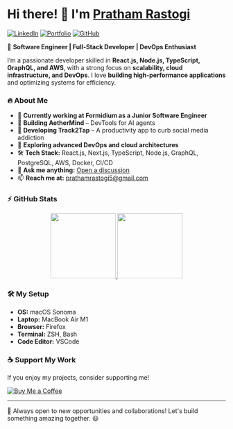 # Hi there! 👋 I'm [Pratham Rastogi](https://github.com/Pratham-r)

[![LinkedIn](https://img.shields.io/badge/-LinkedIn-0e76a8?style=flat-square&logo=linkedin&logoColor=white)](https://www.linkedin.com/in/prathamrastogi/)
[![Portfolio](https://img.shields.io/badge/Portfolio-3b5998?style=flat-square&logo=google-chrome&logoColor=white)](https://pratham-r.github.io/)
[![GitHub](https://img.shields.io/github/followers/Pratham-R?label=Follow&style=social)](https://github.com/Pratham-R)

🚀 **Software Engineer | Full-Stack Developer | DevOps Enthusiast**

I’m a passionate developer skilled in **React.js, Node.js, TypeScript, GraphQL, and AWS**, with a strong focus on **scalability, cloud infrastructure, and DevOps**. I love **building high-performance applications** and optimizing systems for efficiency.

### 🔥 About Me

- 💼 **Currently working at Formidium as a Junior Software Engineer**
- 🔭 **Building AetherMind** – DevTools for AI agents
- 🚀 **Developing Track2Tap** – A productivity app to curb social media addiction
- 🌱 **Exploring advanced DevOps and cloud architectures**
- 🛠 **Tech Stack:** React.js, Next.js, TypeScript, Node.js, GraphQL, PostgreSQL, AWS, Docker, CI/CD
- 💬 **Ask me anything:** [Open a discussion](https://github.com/Pratham-R/Pratham-R/discussions/1)
- 📫 **Reach me at:** prathamrastogi5@gmail.com

### ⚡ GitHub Stats

<div align="center">
  <a href="https://github.com/Pratham-R">
    <img height="150em" src="https://github-readme-stats.vercel.app/api?username=Pratham-R&count_private=true&show_icons=true&theme=dark&include_all_commits=true" />
    <img height="150em" src="https://github-readme-stats.vercel.app/api/top-langs/?username=Pratham-R&layout=compact&theme=dark" />
  </a>
</div>

### 🛠️ My Setup

- **OS:** macOS Sonoma
- **Laptop:** MacBook Air M1
- **Browser:** Firefox
- **Terminal:** ZSH, Bash
- **Code Editor:** VSCode

### ☕ Support My Work

If you enjoy my projects, consider supporting me!

[![Buy Me a Coffee](https://cdn.buymeacoffee.com/buttons/v2/default-yellow.png)](https://www.buymeacoffee.com/prathamra)

---
🚀 Always open to new opportunities and collaborations! Let's build something amazing together. 😃


